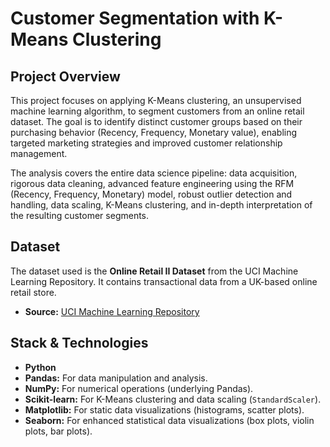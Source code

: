 # Customer Segmentation with K-Means Clustering

## Project Overview

This project focuses on applying K-Means clustering, an unsupervised machine learning algorithm, to segment customers from an online retail dataset. The goal is to identify distinct customer groups based on their purchasing behavior (Recency, Frequency, Monetary value), enabling targeted marketing strategies and improved customer relationship management.

The analysis covers the entire data science pipeline: data acquisition, rigorous data cleaning, advanced feature engineering using the RFM (Recency, Frequency, Monetary) model, robust outlier detection and handling, data scaling, K-Means clustering, and in-depth interpretation of the resulting customer segments.

## Dataset

The dataset used is the **Online Retail II Dataset** from the UCI Machine Learning Repository. It contains transactional data from a UK-based online retail store.

- **Source:** [UCI Machine Learning Repository](https://archive.ics.uci.edu/dataset/502/online+retail+ii)

## Stack & Technologies

- **Python**
- **Pandas:** For data manipulation and analysis.
- **NumPy:** For numerical operations (underlying Pandas).
- **Scikit-learn:** For K-Means clustering and data scaling (`StandardScaler`).
- **Matplotlib:** For static data visualizations (histograms, scatter plots).
- **Seaborn:** For enhanced statistical data visualizations (box plots, violin plots, bar plots).
